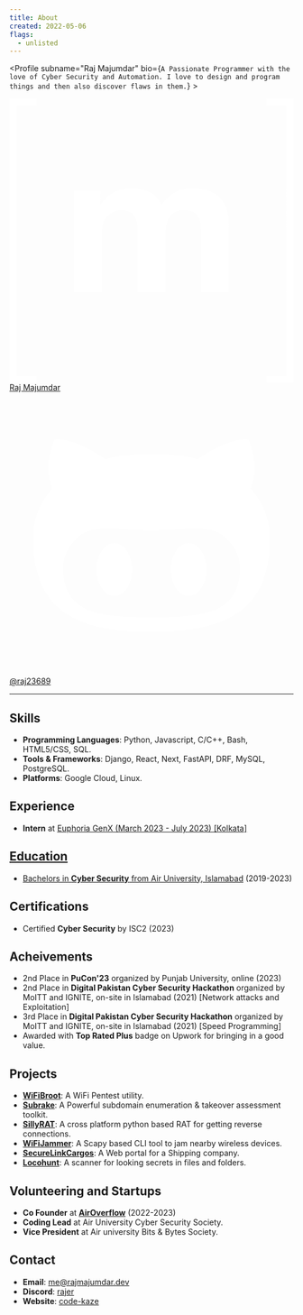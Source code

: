 ```yaml
---
title: About
created: 2022-05-06
flags:
  - unlisted
---
```


<script lang="ts">
  import Profile from '$lib/components/extra/profile.svelte'
</script>

<Profile subname="Raj Majumdar" bio={`A Passionate Programmer with the love of Cyber Security and Automation. I love to design and program things and then also discover flaws in them.`} >

<div class="flex flex-col md:flex-row gap-4 mt-4">
<a href="https://code-kaze.vercel.app" rel="noopener external" target="_blank" class="group flex-1 relative overflow-hidden btn btn-block normal-case border-none no-underline bg-[#110019] hover:bg-[#0077B3]">
<svg class="absolute w-16 h-16 left-10 opacity-20 fill-white transform-gpu transition-transform ease-in-out duration-500 group-hover:scale-125" viewBox="0 0 24 24" xmlns="http://www.w3.org/2000/svg"><path fill="#fff" d="M.632.55v22.9H2.28V24H0V0h2.28v.55zm7.043 7.26v1.157h.033a3.312 3.312 0 0 1 1.117-1.024c.433-.245.936-.365 1.5-.365c.54 0 1.033.107 1.481.314c.448.208.785.582 1.02 1.108c.254-.374.6-.706 1.034-.992c.434-.287.95-.43 1.546-.43c.453 0 .872.056 1.26.167c.388.11.716.286.993.53c.276.245.489.559.646.951c.152.392.23.863.23 1.417v5.728h-2.349V11.52c0-.286-.01-.559-.032-.812a1.755 1.755 0 0 0-.18-.66a1.106 1.106 0 0 0-.438-.448c-.194-.11-.457-.166-.785-.166c-.332 0-.6.064-.803.189a1.38 1.38 0 0 0-.48.499a1.946 1.946 0 0 0-.231.696a5.56 5.56 0 0 0-.06.785v4.768h-2.35v-4.8c0-.254-.004-.503-.018-.752a2.074 2.074 0 0 0-.143-.688a1.052 1.052 0 0 0-.415-.503c-.194-.125-.476-.19-.854-.19c-.111 0-.259.024-.439.074c-.18.051-.36.143-.53.282a1.637 1.637 0 0 0-.439.595c-.12.259-.18.6-.18 1.02v4.966H5.46V7.81zm15.693 15.64V.55H21.72V0H24v24h-2.28v-.55z"></path></svg>
  <span class="z-10 !text-white">Raj Majumdar</span>
</a>
<a href="https://github.com/raj23689" rel="noopener external" target="_blank" class="group flex-1 relative overflow-hidden btn btn-block normal-case border-none no-underline bg-[#110019] hover:bg-[#2A3192]">
<svg class="absolute w-16 h-16 right-10 opacity-20 fill-white transform-gpu transition-transform ease-in-out duration-500 group-hover:scale-125" viewBox="0 0 24 24" xmlns="http://www.w3.org/2000/svg"><path fill="#fff" fill-rule="evenodd" d="M20.375 8.174c.163-.4.688-1.987-.163-4.137c0 0-1.312-.413-4.3 1.625c-1.25-.35-2.587-.4-3.912-.4c-1.325 0-2.662.05-3.912.4c-2.988-2.05-4.3-1.625-4.3-1.625c-.85 2.15-.325 3.737-.163 4.137C2.612 9.262 2 10.662 2 12.362c0 6.437 4.162 7.887 9.975 7.887S22 18.799 22 12.362c0-1.7-.613-3.1-1.625-4.188ZM12 19.024c-4.125 0-7.475-.187-7.475-4.187c0-.95.475-1.85 1.275-2.588c1.338-1.225 3.625-.575 6.2-.575c2.588 0 4.85-.65 6.2.575c.813.738 1.275 1.625 1.275 2.588c0 3.987-3.35 4.187-7.475 4.187Zm-3.137-6.262c-.825 0-1.5 1-1.5 2.225s.674 2.237 1.5 2.237c.825 0 1.5-1 1.5-2.237c0-1.238-.675-2.225-1.5-2.225Zm6.274 0c-.825 0-1.5.987-1.5 2.225c0 1.237.675 2.237 1.5 2.237s1.5-1 1.5-2.237c0-1.238-.662-2.225-1.5-2.225Z"></path></svg>
  <span class="z-10 !text-white">@raj23689</span>
</a>
</div>
</Profile>

<hr>

## Skills

- **Programming Languages**: Python, Javascript, C/C++, Bash, HTML5/CSS, SQL.
- **Tools & Frameworks**: Django, React, Next, FastAPI, DRF, MySQL, PostgreSQL.
- **Platforms**: Google Cloud, Linux.

## Experience

- **Intern** at <a href="#" target="_blank">Euphoria GenX (March 2023 - July 2023) [Kolkata]

## Education

- Bachelors in **Cyber Security** from <a href="https:/au.edu.pk" target="_blank">Air University, Islamabad</a> (2019-2023)

## Certifications

- Certified **Cyber Security** by ISC2 (2023)

## Acheivements

- 2nd Place in **PuCon'23** organized by Punjab University, online (2023)
- 2nd Place in **Digital Pakistan Cyber Security Hackathon** organized by MoITT and IGNITE, on-site in Islamabad (2021) [Network attacks and Exploitation]
- 3rd Place in **Digital Pakistan Cyber Security Hackathon** organized by MoITT and IGNITE, on-site in Islamabad (2021) [Speed Programming]
- Awarded with **Top Rated Plus** badge on Upwork for bringing in a good value.

## Projects

- **[WiFiBroot](https://github.com/hash3liZer/wifibroot)**: A WiFi Pentest utility.
- **[Subrake](https://github.com/hash3liZer/subrake)**: A Powerful subdomain enumeration & takeover assessment toolkit.
- **[SillyRAT](https://github.com/hash3liZer/sillyrat)**: A cross platform python based RAT for getting reverse connections.
- **[WiFiJammer](https://github.com/hash3liZer/wifijammer)**: A Scapy based CLI tool to jam nearby wireless devices.
- **[SecureLinkCargos](https://securelinkcargos.com)**: A Web portal for a Shipping company.
- **[Locohunt](https://github.com/hash3liZer/locohunt)**: A scanner for looking secrets in files and folders.

## Volunteering and Startups

- **Co Founder** at **[AirOverflow](https://airoverflow.com)** (2022-2023)
- **Coding Lead** at Air University Cyber Security Society.
- **Vice President** at Air university Bits & Bytes Society.

## Contact

- **Email**: [me@rajmajumdar.dev](mailto:rajmajumdar236@gmail.com)
- **Discord**: [rajer](#)
- **Website**: [code-kaze](https://code-kaze.vercel.app)

